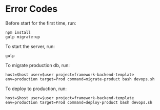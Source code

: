 # Error Codes

Before start for the first time, run:
```
npm install
gulp migrate:up
```

To start the server, run:
```
gulp
```

To migrate production db, run:
```
host=$host user=$user project=framework-backend-template env=production target=Prod command=migrate-product bash devops.sh
```

To deploy to production, run:
```
host=$host user=$user project=framework-backend-template env=production target=Prod command=deploy-product bash devops.sh
```
